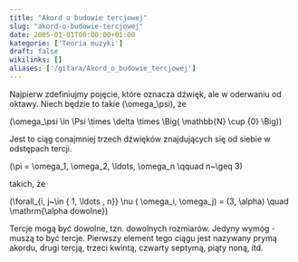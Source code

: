 ```yaml
---
title: "Akord o budowie tercjowej"
slug: "akord-o-budowie-tercjowej"
date: 2005-01-01T00:00:00+01:00
kategorie: ['Teoria muzyki']
draft: false
wikilinks: []
aliases: ['/gitara/Akord_o_budowie_tercjowej']
---
```

Najpierw zdefiniujmy pojęcie, które oznacza dźwięk, ale w oderwaniu od
oktawy. Niech będzie to takie \(\omega_\psi\), że

\(\omega_\psi \in \Psi \times \delta \times \Big( \mathbb{N} \cup \{0\} \Big)\)

Jest to ciąg conajmniej trzech dźwięków znajdujących się od siebie w
odstępach tercji.

\(\pi = \omega_1, \omega_2, \ldots, \omega_n \qquad n~\geq 3\)

takich, że

\(\forall_{i, j~\in \{ 1, \ldots , n\}} \nu ( \omega_i, \omega_j) = (3, \alpha) \quad \mathrm{\alpha dowolne}\)

Tercje mogą być dowolne, tzn. dowolnych rozmiarów. Jedyny wymóg - muszą
to być tercje. Pierwszy element tego ciągu jest nazywany prymą akordu,
drugi tercją, trzeci kwintą, czwarty septymą, piąty noną, itd.

